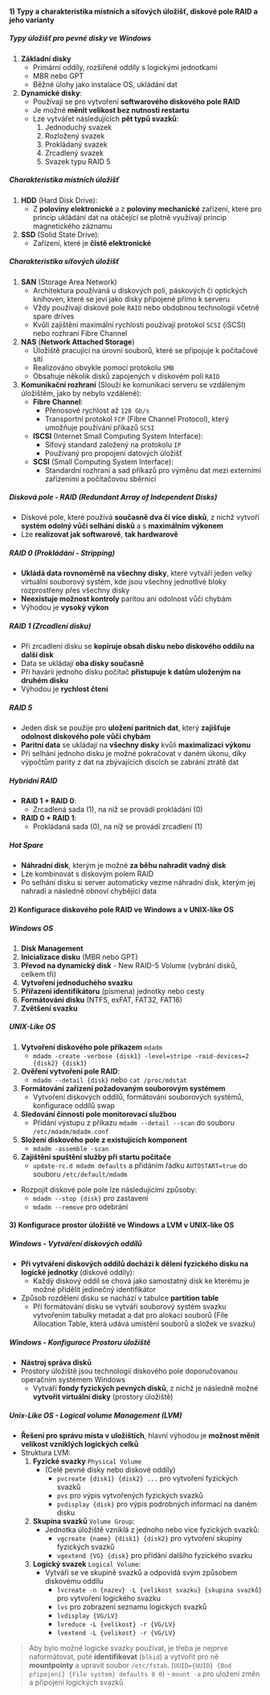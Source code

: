 #### 1) Typy a charakteristika místních a síťových úložišť, diskové pole RAID a jeho varianty
##### Typy úložišť pro pevné disky ve Windows
1) **Základní disky**
	- Primární oddíly, rozšířené oddíly s logickými jednotkami
	- MBR nebo GPT
	- Běžné úlohy jako instalace OS, ukládání dat
2) **Dynamické disky**:
	- Používají se pro vytvoření **softwarového diskového pole RAID**
	- Je možné **měnit velikost bez nutnosti restartu**
	- Lze vytvářet následujících **pět typů svazků**:
		1) Jednoduchý svazek
		2) Rozložený svazek
		3) Prokládaný svazek
		4) Zrcadlený svazek
		5) Svazek typu RAID 5
##### Charakteristika místních úložišť
1) **HDD** (Hard Disk Drive):
	-  Z **poloviny elektronické** a z **poloviny mechanické** zařízení, které pro princip ukládání dat na otáčející se plotně využívají princip magnetického záznamu
2) **SSD** (Solid State Drive):
	-  Zařízení, které je **čistě elektronické**
##### Charakteristika síťových úložišť
1) **SAN** (Storage Area Network)
	- Architektura používaná u diskových polí, páskových či optických knihoven, které se jeví jako disky připojené přímo k serveru
	- Vždy používají diskové pole `RAID` nebo obdobnou technologii včetně spare drives
	- Kvůli zajištění maximální rychlosti používají protokol `SCSI` (iSCSI) nebo rozhraní Fibre Channel
2) **NAS** (**Network Attached Storage**)
	- Úložiště pracující na úrovni souborů, které se připojuje k počítačové sítí
	- Realizováno obvykle pomocí protokolu `SMB`
	- Obsahuje několik disků zapojených v diskovém poli `RAID`
3) **Komunikační rozhraní** (Slouží ke komunikaci serveru se vzdáleným úložištěm, jako by nebylo vzdálené):
	- **Fibre Channel**:
		- Přenosové rychlost až `128 Gb/s`
		- Transportní protokol `FCP` (Fibre Channel Protocol), který umožňuje používání příkazů `SCSI`
	- **ISCSI** (Internet Small Computing System Interface):
		- Síťový standard založený na protokolu `IP`
		- Používaný pro propojení datových úložišť
	- **SCSI** (Small Computing System Interface):
		- Standardní rozhraní a sad příkazů pro výměnu dat mezi externími zařízeními a počítačovou sběrnicí
##### Disková pole - RAID (Redundant Array of Independent Disks)
- Diskové pole, které používá **současně dva či více disků**, z nichž vytvoří **systém odolný vůči selhání disků** a s **maximálním výkonem** 
- Lze **realizovat jak softwarově**, **tak hardwarově**
##### RAID 0 (Prokládání - Stripping)
- **Ukládá data rovnoměrně na všechny disky**, které vytváří jeden velký virtuální souborový systém, kde jsou všechny jednotlivé bloky rozprostřeny přes všechny disky
- **Neexistuje možnost kontroly** paritou ani odolnost vůči chybám
- Výhodou je **vysoký výkon**
##### RAID 1 (Zrcadlení disku)
- Při zrcadlení disku se **kopíruje obsah disku nebo diskového oddílu na další disk**
- Data se ukládají **oba disky současně**
- Při havárii jednoho disku počítač **přistupuje k datům uloženým na druhém disku**
- Výhodou je **rychlost čtení**
##### RAID 5
- Jeden disk se použije pro **uložení paritních dat**, který **zajišťuje odolnost diskového pole vůči chybám**
- **Paritní data** se ukládají na **všechny disky** kvůli **maximalizaci výkonu**
- Při selhání jednoho disku je možné pokračovat v daném úkonu, díky výpočtům parity z dat na zbývajících discích se zabrání ztrátě dat
##### Hybridní RAID
- **RAID 1 + RAID 0**:
	- Zrcadlená sada (1), na níž se provádí prokládání (0)
- **RAID 0 + RAID 1**:
	- Prokládaná sada (0), na níž se provádí zrcadlení (1)
##### Hot Spare
- **Náhradní disk**, kterým je možné **za běhu nahradit vadný disk**
- Lze kombinovat s diskovým polem RAID
- Po selhání disku si server automaticky vezme náhradní disk, kterým jej nahradí a následně obnoví chybějící data
#### 2) Konfigurace diskového pole RAID ve Windows a v UNIX-like OS
##### Windows OS
1) **Disk Management**
2) **Inicializace disku** (MBR nebo GPT)
3) **Převod na dynamický disk** - New RAID-5 Volume (vybrání disků, celkem tři)
4) **Vytvoření jednoduchého svazku**
5) **Přiřazení identifikátoru** (písmena) jednotky nebo cesty
6) **Formátování disku** (NTFS, exFAT, FAT32, FAT16)
7) **Zvětšení svazku**
##### UNIX-Like OS
1) **Vytvoření diskového pole příkazem**  `mdadm`
	- `mdadm -create -verbose {disk1} -level=stripe -raid-devices=2 {disk2} {disk3}`
2) **Ověření vytvoření pole RAID**:
	-  `mdadm --detail {disk}` nebo `cat /proc/mdstat`
3) **Formátování zařízení požadovaným souborovým systémem**
	- Vytvoření diskových oddílů, formátování souborových systémů, konfigurace oddílů swap
4) **Sledování činnosti pole monitorovací službou**
	- Přidání výstupu z příkazu `mdadm --detail --scan` do souboru `/etc/mdadm/mdadm.conf`
5) **Složení diskového pole z existujících komponent**
	- `mdadm -assemble -scan`
6) **Zajištění spuštění služby při startu počítače**
	- `update-rc.d mdadm defaults` a přidáním řádku `AUTOSTART=true` do souboru `/etc/default/mdadm`
- Rozpojit diskové pole pole lze následujícími způsoby:
	- `mdadm --stop {disk}` pro zastavení
	- `mdadm --remove` pro odebrání
#### 3) Konfigurace prostor úložiště ve Windows a LVM v UNIX-like OS
##### Windows - Vytváření diskových oddílů
- **Při vytváření diskových oddílů dochází k dělení fyzického disku na logické jednotky** (diskové oddíly):
	- Každý diskový oddíl se chová jako samostatný disk ke kterému je možné přidělit jedinečný identifikátor
- Způsob rozdělení disku se nachází v tabulce **partition table**
	- Při formátování disku se vytváří souborový systém svazku vytvořením tabulky metadat a dat pro alokaci souborů (File Allocation Table, která udává umístění souborů a složek ve svazku)
##### Windows - Konfigurace Prostoru úložiště
- **Nástroj správa disků**
- Prostory úložiště jsou technologií diskového pole doporučovanou operačním systémem Windows
	- Vytváří **fondy fyzických pevných disků**, z nichž je následně možné **vytvořit virtuální disky** (prostory úložiště)
##### Unix-Like OS - Logical volume Management (LVM)
- **Řešení pro správu místa v uložištích**, hlavní výhodou je **možnost měnit velikost vzniklých logických celků**
- Struktura LVM:
	1) **Fyzické svazky** `Physical Volume`
		- (Celé pevné disky nebo diskové oddíly)
			- `pvcreate {disk1} {disk2} ...` pro vytvoření fyzických svazků
			- `pvs` pro výpis vytvořených fyzických svazků
			- `pvdisplay {disk}` pro výpis podrobných informací na daném disku
	2) **Skupina svazků** `Volume Group`:
		- Jednotka úložiště vzniklá z jednoho nebo více fyzických svazků:
			- `vgcreate {name} {disk1} {disk2}` pro vytvoření skupiny fyzických svazků
			- `vgextend {VG} {disk}` pro přidání dalšího fyzického svazku
	3) **Logický svazek** `Logical Volume`:
		-  Vytváří se ve skupině svazků a odpovídá svým způsobem diskovému oddílu
			- `lvcreate -n {nazev} -L {velikost svazku} {skupina svazků}` pro vytvoření logického svazku
			- `lvs` pro zobrazení seznamu logických svazků
			- `lvdisplay {VG/LV}` 
			- `lvreduce -L {velikost} -r {VG/LV}` 
			- `lvextend -L {velikost} -r {VG/LV}`

> Aby bylo možné logické svazky používat, je třeba je nejprve naformátovat, poté  **identifikovat** (`blkid`) a vytvořit pro ně **mountpointy** a upravit soubor `/etc/fstab`. (`UUID={UUID} {Bod připojení} {File system} defaults 0 0`)
	- `mount -a` pro uložení změn a připojení logických svazků